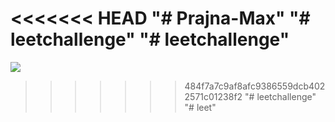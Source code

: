 <<<<<<< HEAD
"# Prajna-Max" 
"# leetchallenge" 
"# leetchallenge" 
=======
 
![](https://leetcard.jacoblin.cool/PRAJNA-leet?ext=heatmap)
>>>>>>> 484f7a7c9af8afc9386559dcb4022571c01238f2
"# leetchallenge" 
"# leet" 
